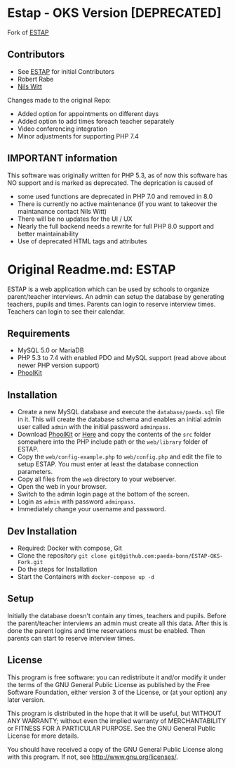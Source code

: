 # Estap - OKS Version [DEPRECATED]
Fork of [ESTAP](https://bitbucket.org/acg-bonn/estap/overview)

## Contributors
- See [ESTAP](https://bitbucket.org/acg-bonn/estap/overview) for initial Contributors
- Robert Rabe
- [Nils Witt](https://github.com/Nils-Witt)

Changes made to the original Repo:
* Added option for appointments on different days
* Added option to add times foreach teacher separately
* Video conferencing integration
* Minor adjustments for supporting PHP 7.4

IMPORTANT information
---------------------
This software was originally written for PHP 5.3, as of now this software has NO support and is marked as deprecated.
The deprication is caused of
- some used functions are deprecated in PHP 7.0 and removed in 8.0
- There is currently no active maintenance (if you want to takeover the maintanance contact Nils Witt)
- There will be no updates for the UI / UX
- Nearly the full backend needs a rewrite for full PHP 8.0 support and better maintainability
- Use of deprecated HTML tags and attributes


Original Readme.md:
ESTAP
=====

ESTAP is a web application which can be used by schools to organize 
parent/teacher interviews. An admin can setup the database by generating 
teachers, pupils and times. Parents can login to reserve interview times. 
Teachers can login to see their calendar.  


Requirements
------------

* MySQL 5.0 or MariaDB
* PHP  5.3 to 7.4 with enabled PDO and MySQL support (read above about newer PHP version support)
* [PhoolKit](https://github.com/kayahr/phoolkit)


Installation
------------

* Create a new MySQL database and execute the `database/paeda.sql` file in it.
  This will create the database schema and enables an initial admin user 
  called `admin` with the initial password `adminpass`.
* Download [PhoolKit](https://github.com/kayahr/phoolkit) or [Here](https://github.com/paeda-bonn/phoolkit) and copy the contents
  of the `src` folder somewhere into the PHP include path or the `web/library` folder
  of ESTAP.
* Copy the `web/config-example.php` to `web/config.php` and edit the file to 
  setup ESTAP. You must enter at least the database connection parameters. 
* Copy all files from the `web` directory to your webserver.
* Open the web in your browser.
* Switch to the admin login page at the bottom of the screen.
* Login as `admin` with password `adminpass`.
* Immediately change your username and password.

Dev Installation
----------------
* Required: Docker with compose, Git
* Clone the repository `git clone git@github.com:paeda-bonn/ESTAP-OKS-Fork.git`
* Do the steps for Installation
* Start the Containers with `docker-compose up -d`

Setup
-----

Initially the database doesn't contain any times, teachers and pupils. Before
the parent/teacher interviews an admin must create all this data. After this is 
done the parent logins and time reservations must be enabled. Then parents can 
start to reserve interview times. 


License
-------

This program is free software: you can redistribute it and/or modify
it under the terms of the GNU General Public License as published by
the Free Software Foundation, either version 3 of the License, or
(at your option) any later version.

This program is distributed in the hope that it will be useful,
but WITHOUT ANY WARRANTY; without even the implied warranty of
MERCHANTABILITY or FITNESS FOR A PARTICULAR PURPOSE.  See the
GNU General Public License for more details.

You should have received a copy of the GNU General Public License
along with this program.  If not, see <http://www.gnu.org/licenses/>.
